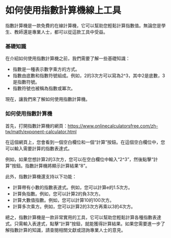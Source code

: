 如何使用指數計算機線上工具
=============

指數計算機是一款免費的在線計算機，它可以幫助您輕鬆計算指數值。無論您是學生、教師還是專業人士，都可以從這款工具中受益。

### 基礎知識

在介紹如何使用指數計算機之前，我們需要了解一些基礎知識：

- 指數是一種表示數字乘方的方式。
- 指數由底數和指數符號組成。例如，2的3次方可以寫為2^3，其中2是底數，3是指數符號。
- 指數符號也被稱為指數或冪次。

現在，讓我們來了解如何使用指數計算機。

### 如何使用指數計算機

首先，打開指數計算機的網頁：<https://www.onlinecalculatorsfree.com/zh-tw/math/exponent-calculator.html>

在這個網頁上，您會看到一個空白欄位和一個“計算”按鈕。在這個空白欄位中，您可以輸入需要計算的指數表達式。

例如，如果您想計算2的3次方，您可以在空白欄位中輸入“2^3”，然後點擊“計算”按鈕。指數計算機將顯示計算結果“8”。

此外，指數計算機還支持以下功能：

- 計算帶有小數的指數表達式。例如，您可以計算e的1.5次方。
- 計算負指數。例如，您可以計算2的負3次方。
- 計算大數值指數。例如，您可以計算10的100次方。
- 計算多次乘方。例如，您可以計算2的3次方再乘以3的4次方。

總之，指數計算機是一款非常實用的工具，它可以幫助您輕鬆計算各種指數表達式。只需輸入表達式，點擊“計算”按鈕，就能獲得計算結果。如果您需要進一步了解指數計算的知識，請查閱相關文獻或諮詢專業人士的意見。